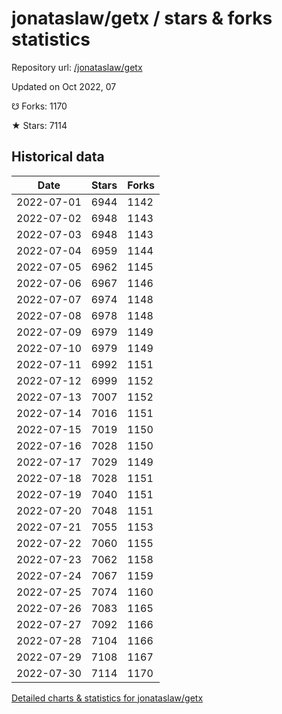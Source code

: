 # jonataslaw/getx / stars & forks statistics

Repository url: [/jonataslaw/getx](https://github.com/jonataslaw/getx)

Updated on Oct 2022, 07

☋ Forks: 1170

★ Stars: 7114

## Historical data
| Date | Stars | Forks |
|------|-------|-------|
| 2022-07-01 | 6944 | 1142 | 
| 2022-07-02 | 6948 | 1143 | 
| 2022-07-03 | 6948 | 1143 | 
| 2022-07-04 | 6959 | 1144 | 
| 2022-07-05 | 6962 | 1145 | 
| 2022-07-06 | 6967 | 1146 | 
| 2022-07-07 | 6974 | 1148 | 
| 2022-07-08 | 6978 | 1148 | 
| 2022-07-09 | 6979 | 1149 | 
| 2022-07-10 | 6979 | 1149 | 
| 2022-07-11 | 6992 | 1151 | 
| 2022-07-12 | 6999 | 1152 | 
| 2022-07-13 | 7007 | 1152 | 
| 2022-07-14 | 7016 | 1151 | 
| 2022-07-15 | 7019 | 1150 | 
| 2022-07-16 | 7028 | 1150 | 
| 2022-07-17 | 7029 | 1149 | 
| 2022-07-18 | 7028 | 1151 | 
| 2022-07-19 | 7040 | 1151 | 
| 2022-07-20 | 7048 | 1151 | 
| 2022-07-21 | 7055 | 1153 | 
| 2022-07-22 | 7060 | 1155 | 
| 2022-07-23 | 7062 | 1158 | 
| 2022-07-24 | 7067 | 1159 | 
| 2022-07-25 | 7074 | 1160 | 
| 2022-07-26 | 7083 | 1165 | 
| 2022-07-27 | 7092 | 1166 | 
| 2022-07-28 | 7104 | 1166 | 
| 2022-07-29 | 7108 | 1167 | 
| 2022-07-30 | 7114 | 1170 | 


[Detailed charts & statistics for jonataslaw/getx](https://reviewgithub.com/rep/jonataslaw/getx)
